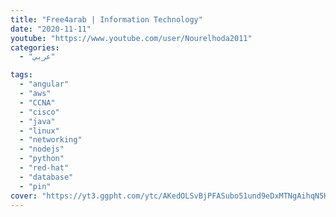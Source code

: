 ```yaml
---
title: "Free4arab | Information Technology"
date: "2020-11-11"
youtube: "https://www.youtube.com/user/Nourelhoda2011"
categories:
  - "عربي"

tags:
  - "angular"
  - "aws"
  - "CCNA"
  - "cisco"
  - "java"
  - "linux"
  - "networking"
  - "nodejs"
  - "python"
  - "red-hat"
  - "database"
  - "pin"
cover: "https://yt3.ggpht.com/ytc/AKedOLSvBjPFASubo51und9eDxMTNgAihqN5H3PU6_7_=s88-c-k-c0x00ffffff-no-rj"
---
```

